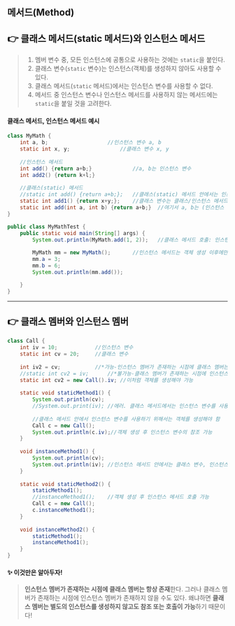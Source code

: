 ## 메서드(Method)



## 👉 클래스 메서드(static 메서드)와 인스턴스 메서드

> 1. 멤버 변수 중, 모든 인스턴스에 공통으로 사용하는 것에는 `static`을 붙인다.
> 2. 클래스 변수(`static` 변수)는 인스턴스(객체)를 생성하지 않아도 사용할 수 있다.
> 3. 클래스 메서드(`static` 메서드)에서는 인스턴스 변수를 사용할 수 없다.
> 4. 메서드 중 인스턴스 변수나 인스턴스 메서드를 사용하지 않는 메서드에는 `static`을 붙일 것을 고려한다.

#### 클래스 메서드, 인스턴스 메서드 예시

```java
class MyMath {
	int a, b;					//인스턴스 변수 a, b
	static int x, y;				//클래스 변수 x, y 
    
	//인스턴스 메서드
	int add() {return a+b;}				//a, b는 인스턴스 변수
	int add2() {return k+l;}
	
	//클래스(static) 메서드
	//static int add() {return a+b;};	//클래스(static) 메서드 안에서는 인스턴스 변수를 사용할 수 없음
	static int add1() {return x+y;};	//클래스 변수는 클래스/인스턴스 메서드 안에서 모두 사용 가능
	static int add(int a, int b) {return a+b;}	//여기서 a, b는 (인스턴스 변수가 아닌) 지역변수
}

public class MyMathTest {
	public static void main(String[] args) {
		System.out.println(MyMath.add(1, 2));	//클래스 메서드 호출: 인스턴스(객체) 생성 없이 호출이 가능
		
		MyMath mm = new MyMath();		//인스턴스 메서드는 객체 생성 이후에만 호출이 가능함
		mm.a = 3;
		mm.b = 6;
		System.out.println(mm.add());		

	}
}
```

------



## 👉 클래스 멤버와 인스턴스 멤버

```java
class Call {
	int iv = 10;			//인스턴스 변수
	static int cv = 20;		//클래스 변수
	
	int iv2 = cv;			//*가능-인스턴스 멤버가 존재하는 시점에 클래스 멤버는 항상 존재함
	//static int cv2 = iv;		//*불가능-클래스 멤버가 존재하는 시점에 인스턴스 멤버가 존재하지 않을 수도 있음(객체를 생성하지 않은 경우)
	static int cv2 = new Call().iv;	//이처럼 객체를 생성해야 가능
	
	static void staticMethod1() {
		System.out.println(cv);
		//System.out.print(iv);	//에러. 클래스 메서드에서는 인스턴스 변수를 사용할 수 없음
		
		//클래스 메서드 안에서 인스턴스 변수를 사용하기 위해서는 객체를 생성해야 함
		Call c = new Call();
		System.out.println(c.iv);//객체 생성 후 인스턴스 변수의 참조 가능
	}
	
	void instanceMethod1() {
		System.out.println(cv);
		System.out.println(iv);	//인스턴스 메서드 안에서는 클래스 변수, 인스턴스 변수 모두 사용 가능
	}
	
	static void staticMethod2() {
		staticMethod1();
		//instanceMethod1();	//객체 생성 후 인스턴스 메서드 호출 가능
		Call c = new Call();
		c.instanceMethod1();	
	}
	
	void instanceMethod2() {
		staticMethod1();
		instanceMethod1();
	}
}
```

#### ✨ 이것만은 알아두자!

> **인스턴스 멤버가 존재하는 시점에 클래스 멤버는 항상 존재**한다. 그러나 클래스 멤버가 존재하는 시점에 인스턴스 멤버가 존재하지 않을 수도 있다. 왜냐하면 **클래스 멤버는 별도의 인스턴스를 생성하지 않고도 참조 또는 호출이 가능**하기 때문이다!